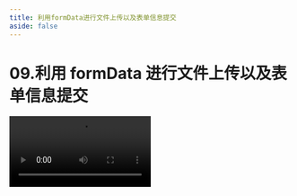 ```yaml
---
title: 利用formData进行文件上传以及表单信息提交
aside: false
---
```


# 09.利用 formData 进行文件上传以及表单信息提交

<video autoplay src="http://qn.chinavanes.com/upload/09.利用formData进行文件上传以及表单信息提交.mp4" controls controlsList="nodownload" width="50%"/>
